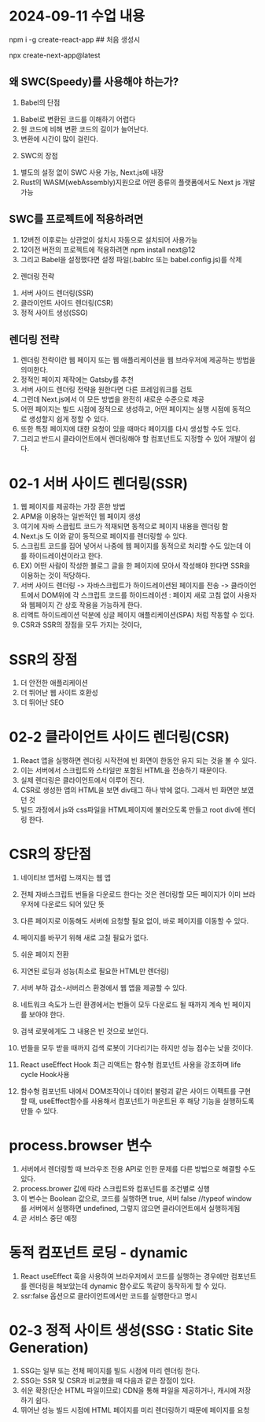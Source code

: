 # 2024-09-11 수업 내용

npm i -g create-react-app ## 처음 생성시

npx create-next-app@latest

## 왜 SWC(Speedy)를 사용해야 하는가?
1) Babel의 단점
1. Babel로 변환된 코드를 이해하기 어렵다
2. 원 코드에 비해 변환 코드의 길이가 늘어난다.
3. 변환에 시간이 많이 걸린다.

2) SWC의 장점
1. 별도의 설정 없이 SWC 사용 가능, Next.js에 내장
2. Rust의 WASM(webAssembly)지원으로 어떤 종류의 플랫폼에서도 Next js 개발 가능

## SWC를 프로젝트에 적용하려면
1. 12버전 이후로는 상관없이 설치시 자동으로 설치되어 사용가능
2. 12이전 버전의 프로젝트에 적용하려면 npm install next@12
3. 그리고 Babel을 설정했다면 설정 파일(.bablrc 또는 babel.config.js)를 삭제

02) 렌더링 전략
1. 서버 사이드 렌더링(SSR)
2. 클라이언트 사이드 렌더링(CSR)
3. 정적 사이트 생성(SSG)

## 렌더링 전략
1. 렌더링 전략이란 웹 페이지 또는 웹 애플리케이션을 웹 브라우저에 제공하는 방법을 의미한다.
2. 정적인 페이지 제작에는 Gatsby를 추천
3. 서버 사이드 렌더링 전략을 원한다면 다른 프레임워크를 검토
4. 그런데 Next.js에서 이 모든 방법을 완전히 새로운 수준으로 제공
5. 어떤 페이지는 빌드 시점에 정적으로 생성하고, 어떤 페이지는 실행 시점에 동적으로 생성할지 쉽게 정할 수 있다.
6. 또한 특정 페이지에 대한 요청이 있을 때마다 페이지를 다시 생성할 수도 있다.
7. 그리고 반드시 클라이언트에서 렌더링해야 할 컴포넌트도 지정할 수 있어 개발이 쉽다.


# 02-1 서버 사이드 렌더링(SSR)
1. 웹 페이지를 제공하는 가장 흔한 방법
2. APM을 이용하는 일반적인 웹 페이지 생성
3. 여기에 자바 스큽립트 코드가 적재되면 동적으로 페이지 내용을 렌더링 함
4. Next.js 도 이와 같이 동적으로 페이지를 렌더링할 수 있다.
5. 스크립트 코드를 집어 넣어서 나중에 웹 페이지를 동적으로 처리할 수도 있는데 이를 하이드레이션이라고 한다.
6. EX) 어떤 사람이 작성한 블로그 글을 한 페이지에 모아서 작성해야 한다면 SSR을 이용하는 것이 적당하다.
7. 서버 사이드 렌더링 -> 자바스크립트가 하이드레이션된 페이지를 전송 -> 클라이언트에서 DOM위에 각 스크립트 코드를 하이드레이션 : 페이지 새로 고침 없이 사용자와 웹페이지 간 상호 작용을 가능하게 한다.
8. 리액트 하이드레이션 덕분에 싱글 페이지 애플리케이션(SPA) 처럼 작동할 수 있다.
9. CSR과 SSR의 장점을 모두 가지는 것이다,

# SSR의 장점
1. 더 안전한 애플리케이션
2. 더 뛰어난 웹 사이트 호환성
3. 더 뛰어난 SEO

# 02-2 클라이언트 사이드 렌더링(CSR)
1. React 앱을 실행하면 렌더링 시작전에 빈 화면이 한동안 유지 되는 것을 볼 수 있다.
2. 이는 서버에서 스크립트와 스타일만 포함된 HTML을 전송하기 때문이다.
3. 실제 렌더링은 클라이언트에서 이루어 진다.
4. CSR로 생성한 앱의 HTML을 보면 div태그 하나 밖에 없다. 그래서 빈 화면만 보였던 것
5. 빌드 과정에서 js와 css파일을 HTML페이지에 불러오도록 만들고 root div에 렌더링 한다.

# CSR의 장단점
1. 네이티브 앱처럼 느껴지는 웹 앱
2. 전체 자바스크립트 번들을 다운로드 한다는 것은 렌더링할 모든 페이지가 이미 브라우저에 다운로드 되어 있단 뜻
3. 다른 페이지로 이동해도 서버에 요청할 필요 없이, 바로 페이지를 이동할 수 있다.
4. 페이지를 바꾸기 위해 새로 고칠 필요가 없다.
5. 쉬운 페이지 전환
6. 지연된 로딩과 성능(최소로 필요한 HTML만 렌더링)
7. 서버 부하 감소-서버리스 환경에서 웹 앱을 제공할 수 있다.

8. 네트워크 속도가 느린 환경에서는 번들이 모두 다운로드 될 때까지 계속 빈 페이지를 보아야 한다.
9. 검색 로봇에게도 그 내용은 빈 것으로 보인다.
10. 번들을 모두 받을 때까지 검색 로봇이 기다리기는 하지만 성능 점수는 낮을 것이다.
11. React useEffect Hook 최근 리액트는 함수형 컴포넌트 사용을 강조하며 life cycle Hook사용
12. 함수형 컴포넌트 내에서 DOM조작이나 데이터 불렁괴 같은 사이드 이펙트를 구현할 때, useEffect함수를 사용해서 컴포넌트가 마운트된 후 해당 기능을 실행하도록 만들 수 있다.

# process.browser 변수
1. 서버에서 렌더링할 때 브라우조 전용 API로 인한 문제를 다른 방법으로 해결할 수도 있다.
2. process.brower 값에 따라 스크립트와 컴포넌트를 조건별로 싱행
3. 이 변수는 Boolean 값으로, 코드를 실행하면 true, 서버 false            //typeof window를 서버에서 실행하면 undefined, 그렇지 않으면 클라이언트에서 실행하게됨
4. 곧 서비스 중단 예정

# 동적 컴포넌트 로딩 - dynamic
1. React useEffect 훅을 사용하여 브라우저에서 코드를 실행하는 경우에만 컴포넌트를 렌더링을 해보았는데 dynamic 함수로도 똑같이 동작하게 할 수 있다.
2. ssr:false 옵션으로 클라이언트에서만 코드를 실행한다고 명시

# 02-3 정적 사이트 생성(SSG : Static Site Generation)
1. SSG는 일부 또는 전체 페이지를 빌드 시점에 미리 렌더링 한다.
2. SSG는 SSR 및 CSR과 비교했을 때 다음과 같은 장점이 있다.
3. 쉬운 확장(단순 HTML 파일이므로) CDN을 통해 파일을 제공하거나, 캐시에 저장하기 쉽다.
4. 뛰어난 성능 빌드 시점에 HTML 페이지를 미리 렌더링하기 때문에 페이지를 요청 
